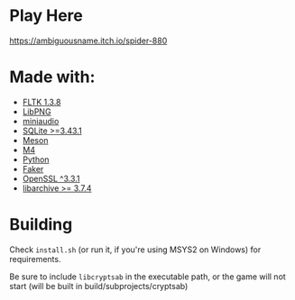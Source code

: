 # Play Here
https://ambiguousname.itch.io/spider-880

# Made with:

- [FLTK 1.3.8](https://www.fltk.org/)
- [LibPNG](http://www.libpng.org/pub/png/libpng.html)
- [miniaudio](https://miniaud.io/)
- [SQLite >=3.43.1](https://www.sqlite.org/index.html)
- [Meson](https://mesonbuild.com/)
- [M4](https://www.gnu.org/software/m4/)
- [Python](https://www.python.org/)
- [Faker](https://faker.readthedocs.io/en/master/)
- [OpenSSL ^3.3.1](https://openssl.org/)
- [libarchive >= 3.7.4](https://libarchive.org/)

# Building

Check `install.sh` (or run it, if you're using MSYS2 on Windows) for requirements.

Be sure to include `libcryptsab` in the executable path, or the game will not start (will be built in build/subprojects/cryptsab)
